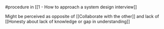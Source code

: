 #procedure in [[1 - How to approach a system design interview]]

Might be perceived as opposite of [[Collaborate with the other]] and lack of [[Honesty about lack of knowledge or gap in understanding]]

